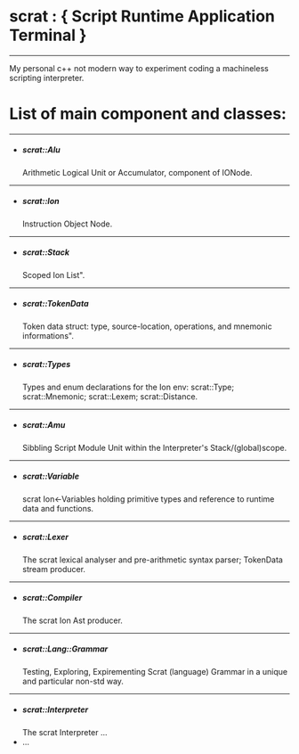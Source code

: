 
# scrat :  { Script Runtime Application Terminal }

---

My personal c++ not modern way to experiment coding a machineless scripting interpreter.

# List of main component and classes:
---
- <h5>scrat::Alu</h5> Arithmetic Logical Unit or Accumulator, component of IONode.
---
 - <h5>scrat::Ion</h5> Instruction Object Node.
---
- <h5>scrat::Stack</h5> Scoped Ion List".
---
- <h5>scrat::TokenData</h5> Token data struct: type, source-location, operations, and mnemonic informations".
---
- <h5>scrat::Types</h5> Types and enum declarations for the Ion env: scrat::Type; scrat::Mnemonic; scrat::Lexem; scrat::Distance.
---
- <h5>scrat::Amu</h5> Sibbling Script Module Unit within the Interpreter's Stack/(global)scope.
---
- <h5>scrat::Variable</h5> scrat Ion<-Variables holding primitive types and reference to runtime data and functions.
--- 
- <h5>scrat::Lexer</h5>  The scrat lexical analyser and pre-arithmetic syntax parser; TokenData stream producer.
---
- <h5>scrat::Compiler</h5> The scrat Ion Ast producer.
--- 
- <h5>scrat::Lang::Grammar</h5>  Testing, Exploring, Expirementing  Scrat (language) Grammar in a unique and particular non-std way.
---
- <h5>scrat::Interpreter</h5>  The scrat Interpreter ...
- ...
